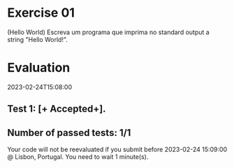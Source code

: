 # Exercise 01

(Hello World) Escreva um programa que imprima no standard output a string "Hello World!".




# Evaluation

2023-02-24T15:08:00

## Test 1: [+ Accepted+].


## Number of passed tests: 1/1


Your code will not be reevaluated if you submit before 2023-02-24 15:09:00 @ Lisbon, Portugal. You need to wait 1 minute(s).

